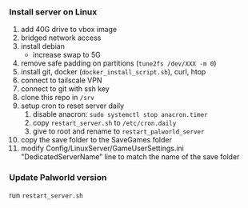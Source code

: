 ### Install server on Linux

1. add 40G drive to vbox image
2. bridged network access
3. install debian
    - increase swap to 5G
4. remove safe padding on partitions (`tune2fs /dev/XXX -m 0`)
4. install git, docker (`docker_install_script.sh`), curl, htop
4. connect to tailscale VPN
5. connect to git with ssh key
6. clone this repo in `/srv`
6. setup cron to reset server daily
    1. disable anacron: `sudo systemctl stop anacron.timer`
    2. copy `restart_server.sh` to `/etc/cron.daily`
    3. give to root and rename to `restart_palworld_server`
6. copy the save folder to the SaveGames folder
7. modify Config/LinuxServer/GameUserSettings.ini "DedicatedServerName" line to match the name of the save folder

### Update Palworld version

run `restart_server.sh`
